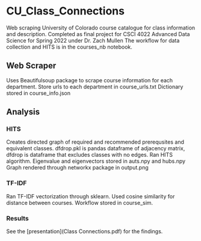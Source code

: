 # CU_Class_Connections
Web scraping University of Colorado course catalogue for class information and description.
Completed as final project for CSCI 4022 Advanced Data Science for Spring 2022 under Dr. Zach Mullen
The workflow for data collection and HITS is in the courses_nb notebook.

## Web Scraper
Uses Beautifulsoup package to scrape course information for each department.
Store urls to each department in course_urls.txt
Dictionary stored in course_info.json

## Analysis
### HITS
Creates directed graph of required and recommended prerequsites and equivalent classes.
dfdrop.pkl is pandas dataframe of adjacency matrix, dfdrop is dataframe that excludes classes with no edges.
Ran HITS algorithm. Eigenvalue and eigenvectors stored in auts.npy and hubs.npy
Graph rendered through networkx package in output.png


### TF-IDF
Ran TF-IDF vectorization through sklearn. Used cosine similarity for distance between courses.
Workflow stored in course_sim.


### Results
See the [presentation](Class Connections.pdf) for the findings.